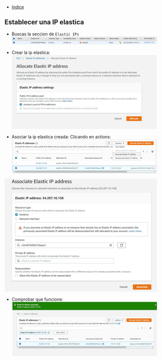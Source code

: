 
+ [Indice](../README.md)
## Establecer una IP elastica
* Buscas la seccion de `Elastic IPs`
![](primerClick.jpg)

* Crear la ip elastica:
![](CrearIpElastica.jpg)

* Asociar la ip elastica creada:
Clicando en actions:
![](action.jpg)

![](AsociarIP.jpg)

* Comprobar que funcione: 
![](asociada.jpg)